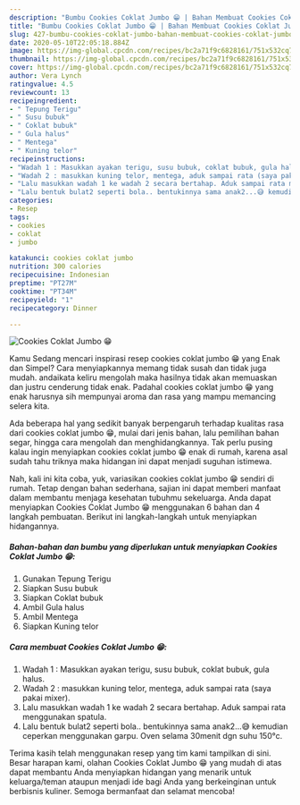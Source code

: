 ```yaml
---
description: "Bumbu Cookies Coklat Jumbo 😁 | Bahan Membuat Cookies Coklat Jumbo 😁 Yang Enak Dan Lezat"
title: "Bumbu Cookies Coklat Jumbo 😁 | Bahan Membuat Cookies Coklat Jumbo 😁 Yang Enak Dan Lezat"
slug: 427-bumbu-cookies-coklat-jumbo-bahan-membuat-cookies-coklat-jumbo-yang-enak-dan-lezat
date: 2020-05-10T22:05:18.884Z
image: https://img-global.cpcdn.com/recipes/bc2a71f9c6828161/751x532cq70/cookies-coklat-jumbo-😁-foto-resep-utama.jpg
thumbnail: https://img-global.cpcdn.com/recipes/bc2a71f9c6828161/751x532cq70/cookies-coklat-jumbo-😁-foto-resep-utama.jpg
cover: https://img-global.cpcdn.com/recipes/bc2a71f9c6828161/751x532cq70/cookies-coklat-jumbo-😁-foto-resep-utama.jpg
author: Vera Lynch
ratingvalue: 4.5
reviewcount: 13
recipeingredient:
- " Tepung Terigu"
- " Susu bubuk"
- " Coklat bubuk"
- " Gula halus"
- " Mentega"
- " Kuning telor"
recipeinstructions:
- "Wadah 1 : Masukkan ayakan terigu, susu bubuk, coklat bubuk, gula halus."
- "Wadah 2 : masukkan kuning telor, mentega, aduk sampai rata (saya pakai mixer)."
- "Lalu masukkan wadah 1 ke wadah 2 secara bertahap. Aduk sampai rata menggunakan spatula."
- "Lalu bentuk bulat2 seperti bola.. bentukinnya sama anak2...😅 kemudian ceperkan menggunakan garpu. Oven selama 30menit dgn suhu 150°c."
categories:
- Resep
tags:
- cookies
- coklat
- jumbo

katakunci: cookies coklat jumbo 
nutrition: 300 calories
recipecuisine: Indonesian
preptime: "PT27M"
cooktime: "PT34M"
recipeyield: "1"
recipecategory: Dinner

---
```



![Cookies Coklat Jumbo 😁](https://img-global.cpcdn.com/recipes/bc2a71f9c6828161/751x532cq70/cookies-coklat-jumbo-😁-foto-resep-utama.jpg)

Kamu Sedang mencari inspirasi resep cookies coklat jumbo 😁 yang Enak dan Simpel? Cara menyiapkannya memang tidak susah dan tidak juga mudah. andaikata keliru mengolah maka hasilnya tidak akan memuaskan dan justru cenderung tidak enak. Padahal cookies coklat jumbo 😁 yang enak harusnya sih mempunyai aroma dan rasa yang mampu memancing selera kita.

Ada beberapa hal yang sedikit banyak berpengaruh terhadap kualitas rasa dari cookies coklat jumbo 😁, mulai dari jenis bahan, lalu pemilihan bahan segar, hingga cara mengolah dan menghidangkannya. Tak perlu pusing kalau ingin menyiapkan cookies coklat jumbo 😁 enak di rumah, karena asal sudah tahu triknya maka hidangan ini dapat menjadi suguhan istimewa.




Nah, kali ini kita coba, yuk, variasikan cookies coklat jumbo 😁 sendiri di rumah. Tetap dengan bahan sederhana, sajian ini dapat memberi manfaat dalam membantu menjaga kesehatan tubuhmu sekeluarga. Anda dapat menyiapkan Cookies Coklat Jumbo 😁 menggunakan 6 bahan dan 4 langkah pembuatan. Berikut ini langkah-langkah untuk menyiapkan hidangannya.

<!--inarticleads1-->

##### Bahan-bahan dan bumbu yang diperlukan untuk menyiapkan Cookies Coklat Jumbo 😁:

1. Gunakan  Tepung Terigu
1. Siapkan  Susu bubuk
1. Siapkan  Coklat bubuk
1. Ambil  Gula halus
1. Ambil  Mentega
1. Siapkan  Kuning telor




<!--inarticleads2-->

##### Cara membuat Cookies Coklat Jumbo 😁:

1. Wadah 1 : Masukkan ayakan terigu, susu bubuk, coklat bubuk, gula halus.
1. Wadah 2 : masukkan kuning telor, mentega, aduk sampai rata (saya pakai mixer).
1. Lalu masukkan wadah 1 ke wadah 2 secara bertahap. Aduk sampai rata menggunakan spatula.
1. Lalu bentuk bulat2 seperti bola.. bentukinnya sama anak2...😅 kemudian ceperkan menggunakan garpu. Oven selama 30menit dgn suhu 150°c.




Terima kasih telah menggunakan resep yang tim kami tampilkan di sini. Besar harapan kami, olahan Cookies Coklat Jumbo 😁 yang mudah di atas dapat membantu Anda menyiapkan hidangan yang menarik untuk keluarga/teman ataupun menjadi ide bagi Anda yang berkeinginan untuk berbisnis kuliner. Semoga bermanfaat dan selamat mencoba!
